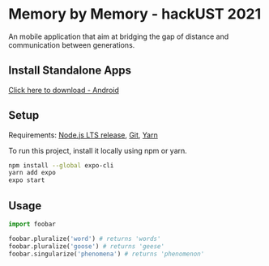 # Memory by Memory - hackUST 2021

An mobile application that aim at bridging the gap of distance and communication between generations.


## Install Standalone Apps
[Click here to download - Android](download/Memory%20by%20Memory%20-%20Prebuilt.apk)
## Setup
Requirements:
[Node.js LTS release](https://nodejs.org/en/), [Git](https://git-scm.com/), [Yarn](https://classic.yarnpkg.com/en/docs/install)

To run this project, install it locally using npm or yarn.

```bash
npm install --global expo-cli
yarn add expo
expo start
```

## Usage

```python
import foobar

foobar.pluralize('word') # returns 'words'
foobar.pluralize('goose') # returns 'geese'
foobar.singularize('phenomena') # returns 'phenomenon'
